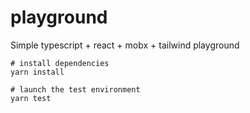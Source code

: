 # playground

Simple typescript + react + mobx + tailwind playground

```
# install dependencies
yarn install

# launch the test environment
yarn test
```

